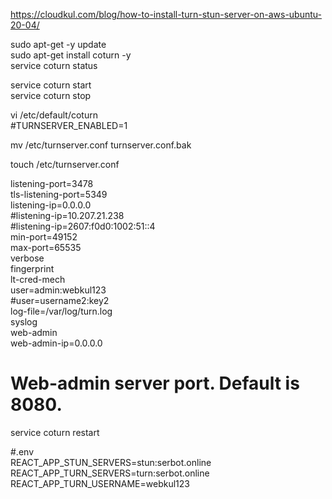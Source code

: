 https://cloudkul.com/blog/how-to-install-turn-stun-server-on-aws-ubuntu-20-04/  

sudo apt-get -y update  
sudo apt-get install coturn -y  
service coturn status  

service coturn start  
service coturn stop  

vi /etc/default/coturn  
#TURNSERVER_ENABLED=1  

mv /etc/turnserver.conf turnserver.conf.bak  

touch /etc/turnserver.conf  


listening-port=3478  
tls-listening-port=5349  
listening-ip=0.0.0.0  
#listening-ip=10.207.21.238  
#listening-ip=2607:f0d0:1002:51::4  
min-port=49152  
max-port=65535  
verbose  
fingerprint  
lt-cred-mech  
user=admin:webkul123  
#user=username2:key2  
log-file=/var/log/turn.log  
syslog  
web-admin  
web-admin-ip=0.0.0.0  
# Web-admin server port. Default is 8080.  


service coturn restart  

#.env  
REACT_APP_STUN_SERVERS=stun:serbot.online  
REACT_APP_TURN_SERVERS=turn:serbot.online  
REACT_APP_TURN_USERNAME=webkul123  